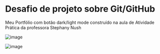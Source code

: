 # Desafio de projeto sobre Git/GitHub 


Meu Portfólio com botão dark/light mode construído na aula de Atividade Prática da professora Stephany Nush 

![image](https://user-images.githubusercontent.com/100587829/176228795-19f5d8cd-2bff-403d-9dca-7dcbf01b668a.png)

![image](https://user-images.githubusercontent.com/100587829/176229352-249c86df-fb87-44d7-836c-7faebc7c735b.png)




